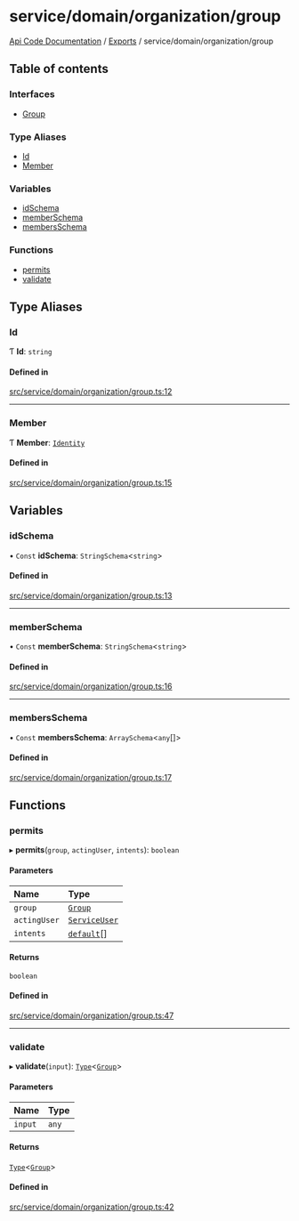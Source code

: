 # service/domain/organization/group
 
[Api Code Documentation](../README.md) / [Exports](../modules.md) / service/domain/organization/group

## Table of contents

### Interfaces

- [Group](../interfaces/service_domain_organization_group.Group.md)

### Type Aliases

- [Id](service_domain_organization_group.md#id)
- [Member](service_domain_organization_group.md#member)

### Variables

- [idSchema](service_domain_organization_group.md#idschema)
- [memberSchema](service_domain_organization_group.md#memberschema)
- [membersSchema](service_domain_organization_group.md#membersschema)

### Functions

- [permits](service_domain_organization_group.md#permits)
- [validate](service_domain_organization_group.md#validate)

## Type Aliases

### Id

Ƭ **Id**: `string`

#### Defined in

[src/service/domain/organization/group.ts:12](https://github.com/openkfw/TruBudget/blob/3cf6626/api/src/service/domain/organization/group.ts#L12)

___

### Member

Ƭ **Member**: [`Identity`](service_domain_organization_identity.md#identity)

#### Defined in

[src/service/domain/organization/group.ts:15](https://github.com/openkfw/TruBudget/blob/3cf6626/api/src/service/domain/organization/group.ts#L15)

## Variables

### idSchema

• `Const` **idSchema**: `StringSchema`\<`string`\>

#### Defined in

[src/service/domain/organization/group.ts:13](https://github.com/openkfw/TruBudget/blob/3cf6626/api/src/service/domain/organization/group.ts#L13)

___

### memberSchema

• `Const` **memberSchema**: `StringSchema`\<`string`\>

#### Defined in

[src/service/domain/organization/group.ts:16](https://github.com/openkfw/TruBudget/blob/3cf6626/api/src/service/domain/organization/group.ts#L16)

___

### membersSchema

• `Const` **membersSchema**: `ArraySchema`\<`any`[]\>

#### Defined in

[src/service/domain/organization/group.ts:17](https://github.com/openkfw/TruBudget/blob/3cf6626/api/src/service/domain/organization/group.ts#L17)

## Functions

### permits

▸ **permits**(`group`, `actingUser`, `intents`): `boolean`

#### Parameters

| Name | Type |
| :------ | :------ |
| `group` | [`Group`](../interfaces/service_domain_organization_group.Group.md) |
| `actingUser` | [`ServiceUser`](../interfaces/service_domain_organization_service_user.ServiceUser.md) |
| `intents` | [`default`](authz_intents.md#default)[] |

#### Returns

`boolean`

#### Defined in

[src/service/domain/organization/group.ts:47](https://github.com/openkfw/TruBudget/blob/3cf6626/api/src/service/domain/organization/group.ts#L47)

___

### validate

▸ **validate**(`input`): [`Type`](result.md#type)\<[`Group`](../interfaces/service_domain_organization_group.Group.md)\>

#### Parameters

| Name | Type |
| :------ | :------ |
| `input` | `any` |

#### Returns

[`Type`](result.md#type)\<[`Group`](../interfaces/service_domain_organization_group.Group.md)\>

#### Defined in

[src/service/domain/organization/group.ts:42](https://github.com/openkfw/TruBudget/blob/3cf6626/api/src/service/domain/organization/group.ts#L42)
